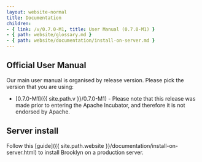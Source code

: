 ```yaml
---
layout: website-normal
title: Documentation
children:
- { link: /v/0.7.0-M1, title: User Manual (0.7.0-M1) }
- { path: website/glossary.md }
- { path: website/documentation/install-on-server.md }
---
```


## Official User Manual

Our main user manual is organised by release version. Please pick the version that you are using:

- [0.7.0-M1]({{ site.path.v }}/0.7.0-M1) -
  Please note that this release was made prior to entering the Apache Incubator,
  and therefore it is not endorsed by Apache.

## Server install
Follow this [guide]({{ site.path.website }}/documentation/install-on-server.html) to install Brooklyn on a production server.

